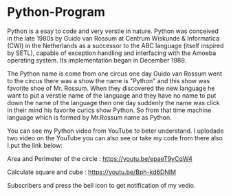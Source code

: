 # Python-Program

Python is a esay to code and very verstie in nature. 
Python was conceived in the late 1980s by Guido van Rossum at Centrum Wiskunde & Informatica (CWI) in the Netherlands as a successor to the ABC language (itself inspired by SETL), capable of exception handling and interfacing with the Amoeba operating system. Its implementation began in December 1989.

The Python name is come from one circus one day Guido van Rossum went to the circus there was a show the name is "Python" and this show was favorite shoe of Mr. Rossum. When they discovered the new language he want to put a verstile name of the language and they have no name to put down the name of the language then one day suddenly the name was click in their mind his favorite curics show Python. So from that time machine language which is formed by Mr.Rossum name as Python.



You can see my Python video from YouTube to beter understand.
I uplodade two video on the YouTube you can also see or take my code from there also I put the link below:

Area and Perimeter of the circle : https://youtu.be/epaeT9yCqW4

Calculate square and cube : https://youtu.be/Bph-kd6DNlM

Subscribers and press the bell icon to get notification of my vedio.
